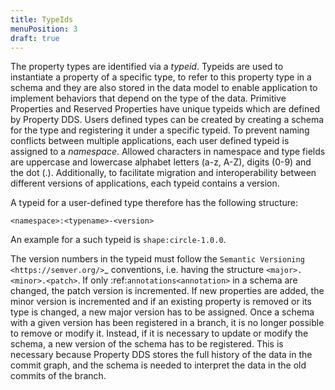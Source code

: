 ```yaml
---
title: TypeIds
menuPosition: 3
draft: true
---
```


The property types are identified via a *typeid*. Typeids are used to instantiate a property of a specific type, to
refer to this property type in a schema and they are also stored in the data model to enable application to implement
behaviors that depend on the type of the data. Primitive Properties and Reserved Properties have unique typeids which
are defined by Property DDS. Users defined types can be created by creating a schema for the type and registering it
under a specific typeid. To prevent naming conflicts between multiple applications, each user defined typeid is assigned
to a *namespace*. Allowed characters in namespace and type fields are uppercase and lowercase alphabet letters (a-z,
A-Z), digits (0-9) and the dot (.). Additionally, to facilitate migration and interoperability between different
versions of applications, each typeid contains a version.

A typeid for a user-defined type therefore has the following structure:

``<namespace>:<typename>-<version>``

An example for a such typeid is ``shape:circle-1.0.0``.

The version numbers in the typeid must follow the `Semantic Versioning <https://semver.org/>`_ conventions, i.e. having
the structure ``<major>.<minor>.<patch>``. If only :ref:`annotations<annotation>` in a schema are changed, the patch
version is incremented. If new properties are added, the minor version is incremented and if an existing property is
removed or its type is changed, a new major version has to be assigned. Once a schema with a given version has been
registered in a branch, it is no longer possible to remove or modify it. Instead, if it is necessary to update or
modify the schema, a new version of the schema has to be registered. This is necessary because Property DDS stores the
full history of the data in the commit graph, and the schema is needed to interpret the data in the old commits
of the branch.
